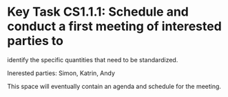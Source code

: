 # Key Task CS1.1.1:  Schedule and conduct a first meeting of interested parties to
identify the specific quantities that need to be standardized.

Inerested parties: Simon, Katrin, Andy

This space will eventually contain an agenda and schedule for the meeting.
